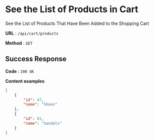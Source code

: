# See the List of Products in Cart

See the List of Products That Have Been Added to the Shopping Cart

**URL** : `/api/cart/products`

**Method** : `GET`

## Success Response

**Code** : `200 OK`

**Content examples**

```json
[
    {
        "id": 47,
        "name": "Shoes"
    },
    {
        "id": 81,
        "name": "Sandals"
    }
]
```

